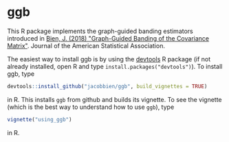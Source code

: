 
<!-- README.md is generated from README.Rmd. Please edit that file -->
ggb
===

This R package implements the graph-guided banding estimators introduced in [Bien, J. (2018) "Graph-Guided Banding of the Covariance Matrix"](http://arxiv.org/abs/1606.00451). Journal of the American Statistical Association.

The easiest way to install ggb is by using the [devtools](https://cran.r-project.org/web/packages/devtools/index.html) R package (if not already installed, open R and type `install.packages("devtools")`). To install ggb, type

``` r
devtools::install_github("jacobbien/ggb", build_vignettes = TRUE)
```

in R. This installs `ggb` from github and builds its vignette. To see the vignette (which is the best way to understand how to use `ggb`), type

``` r
vignette("using_ggb")
```

in R.
